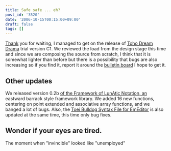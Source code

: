 ```yaml
---
title: Safe safe ... eh?
post_id: '3520'
date: '2006-10-15T00:15:00+09:00'
draft: false
tags: []
---
```


[Thank](/!/thC/) you for waiting, I managed to get on the release of [Toho Dream Drama](/!/thC/) trial version C1. We reviewed the load from the design stage this time and since we are composing the source from scratch, I think that it is somewhat lighter than before but there is a possibility that bugs are also increasing so if you find it, report it around the [bulletin board](https://twitter.com/danmaq) I hope to get it.

## Other updates

We released version 0.2b [of the Framework of LunAtic Notation, an](/tag/flan) eastward barrack style framework library. We added 16 new functions, centering on point extended and associative array functions, and we banged a lot of bugs. Also, the [Toei Bulldog Syntax File for EmEditor](/emeditor-danmakufu) is also updated at the same time, this time only bug fixes.

## Wonder if your eyes are tired.

The moment when "invincible" looked like "unemployed"
